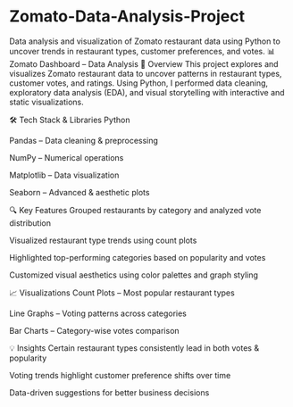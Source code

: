# Zomato-Data-Analysis-Project
Data analysis and visualization of Zomato restaurant data using Python to uncover trends in restaurant types, customer preferences, and votes.
📊 Zomato Dashboard – Data Analysis
📌 Overview
This project explores and visualizes Zomato restaurant data to uncover patterns in restaurant types, customer votes, and ratings.
Using Python, I performed data cleaning, exploratory data analysis (EDA), and visual storytelling with interactive and static visualizations.

🛠 Tech Stack & Libraries
Python

Pandas – Data cleaning & preprocessing

NumPy – Numerical operations

Matplotlib – Data visualization

Seaborn – Advanced & aesthetic plots

🔍 Key Features
Grouped restaurants by category and analyzed vote distribution

Visualized restaurant type trends using count plots

Highlighted top-performing categories based on popularity and votes

Customized visual aesthetics using color palettes and graph styling


📈 Visualizations
Count Plots – Most popular restaurant types

Line Graphs – Voting patterns across categories

Bar Charts – Category-wise votes comparison

💡 Insights
Certain restaurant types consistently lead in both votes & popularity

Voting trends highlight customer preference shifts over time

Data-driven suggestions for better business decisions

